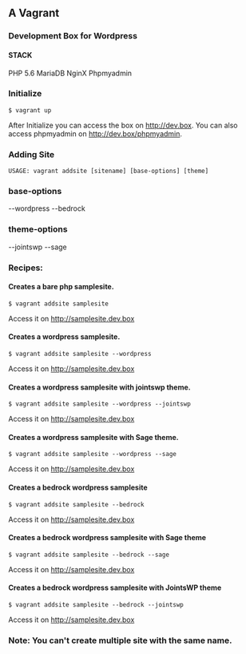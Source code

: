 ## A Vagrant
### Development Box for Wordpress

#### STACK
PHP 5.6
MariaDB
NginX
Phpmyadmin

### Initialize
```
$ vagrant up
```

After Initialize you can access the box on http://dev.box.
You can also access phpmyadmin on http://dev.box/phpmyadmin.

### Adding Site
```
USAGE: vagrant addsite [sitename] [base-options] [theme]
```

### base-options
--wordpress
--bedrock

### theme-options
--jointswp
--sage

### Recipes:
#### Creates a bare php samplesite.
```
$ vagrant addsite samplesite
```
Access it on http://samplesite.dev.box
#### Creates a wordpress samplesite.
```
$ vagrant addsite samplesite --wordpress
```
Access it on http://samplesite.dev.box
#### Creates a wordpress samplesite with jointswp theme.
```
$ vagrant addsite samplesite --wordpress --jointswp
```
Access it on http://samplesite.dev.box
#### Creates a wordpress samplesite with Sage theme.
```
$ vagrant addsite samplesite --wordpress --sage
```
Access it on http://samplesite.dev.box
#### Creates a bedrock wordpress samplesite
```
$ vagrant addsite samplesite --bedrock
```
Access it on http://samplesite.dev.box
#### Creates a bedrock wordpress samplesite with Sage theme
```
$ vagrant addsite samplesite --bedrock --sage
```
Access it on http://samplesite.dev.box
#### Creates a bedrock wordpress samplesite with JointsWP theme
```
$ vagrant addsite samplesite --bedrock --jointswp
```
Access it on http://samplesite.dev.box

### Note: You can't create multiple site with the same name.
